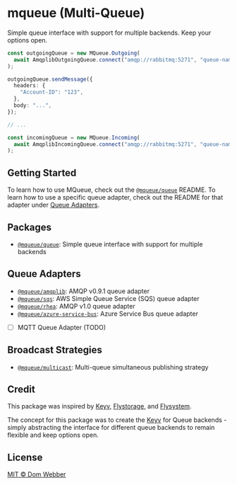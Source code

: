 # mqueue (Multi-Queue)

Simple queue interface with support for multiple backends. Keep your options
open.

```ts
const outgoingQueue = new MQueue.Outgoing(
  await AmqplibOutgoingQueue.connect("amqp://rabbitmq:5271", "queue-name"),
);

outgoingQueue.sendMessage({
  headers: {
    "Account-ID": "123",
  },
  body: "...",
});

// ...

const incomingQueue = new MQueue.Incoming(
  await AmqplibIncomingQueue.connect("amqp://rabbitmq:5271", "queue-name"),
);
```

## Getting Started

To learn how to use MQueue, check out the
[`@mqueue/queue`](https://github.com/domwebber/mqueue/blob/main/packages/queue/README.md)
README. To learn how to use a specific queue adapter, check out the README for
that adapter under [Queue Adapters](#queue-adapters).

## Packages

- [`@mqueue/queue`](https://github.com/domwebber/mqueue/blob/main/packages/queue/README.md):
  Simple queue interface with support for multiple backends

## Queue Adapters

- [`@mqueue/amqplib`](https://github.com/domwebber/mqueue/blob/main/packages/amqplib/README.md):
  AMQP v0.9.1 queue adapter
- [`@mqueue/sqs`](https://github.com/domwebber/mqueue/blob/main/packages/sqs/README.md):
  AWS Simple Queue Service (SQS) queue adapter
- [`@mqueue/rhea`](https://github.com/domwebber/mqueue/blob/main/packages/rhea/README.md):
  AMQP v1.0 queue adapter
- [`@mqueue/azure-service-bus`](https://github.com/domwebber/mqueue/blob/main/packages/azure-service-bus/README.md):
  Azure Service Bus queue adapter
- [ ] MQTT Queue Adapter (TODO)

## Broadcast Strategies

- [`@mqueue/multicast`](https://github.com/domwebber/mqueue/blob/main/packages/multicast/README.md):
  Multi-queue simultaneous publishing strategy

## Credit

This package was inspired by [Keyv](https://github.com/jaredwray/keyv),
[Flystorage](https://github.com/duna-oss/flystorage), and
[Flysystem](https://flysystem.thephpleague.com).

The concept for this package was to create the
[Keyv](https://github.com/jaredwray/keyv) for Queue backends - simply
abstracting the interface for different queue backends to remain flexible and
keep options open.

## License

[MIT © Dom Webber](./LICENSE)
